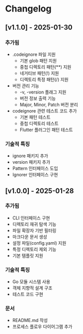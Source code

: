 # Changelog

## [v1.1.0] - 2025-01-30

### 추가됨
- .codeignore 파일 지원
  - 기본 glob 패턴 지원
  - 중첩 디렉토리 패턴(**) 지원
  - 네거티브 패턴(!) 지원
  - 디렉토리 특정 패턴(/) 지원
- 버전 관리 기능
  - -v, -version 플래그 지원
  - 버전 정보 출력 기능
  - Major, Minor, Patch 버전 분리
- codeignore 관련 테스트 코드 추가
  - 기본 패턴 테스트
  - 중첩 디렉토리 테스트
  - Flutter 플러그인 패턴 테스트

### 기술적 특징
- ignore 패키지 추가
- version 패키지 추가
- Pattern 인터페이스 도입
- Ignorer 인터페이스 구현


## [v1.0.0] - 2025-01-28

### 추가됨
- CLI 인터페이스 구현
- 디렉토리 재귀 탐색 기능
- 파일 확장자 기반 필터링
- 마크다운 문서 생성
- 설정 파일(config.yaml) 지원
- 특정 디렉토리 제외 기능
- 기본 템플릿 지원

### 기술적 특징
- Go 모듈 시스템 사용
- 객체 지향적 설계 구조
- 테스트 코드 구현

### 문서
- README.md 작성
- 프로세스 플로우 다이어그램 추가
